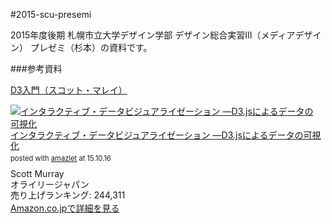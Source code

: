 #2015-scu-presemi

2015年度後期
札幌市立大学デザイン学部
デザイン総合実習III（メディアデザイン）
プレゼミ（杉本）の資料です。

###参考資料

[D3入門（スコット・マレイ）](http://ja.d3js.info/alignedleft/tutorials/d3/)

<div class="amazlet-box" style="margin-bottom:0px;"><div class="amazlet-image" style="float:left;margin:0px 12px 1px 0px;"><a href="http://www.amazon.co.jp/exec/obidos/ASIN/4873116465/npopragma-22/ref=nosim/" name="amazletlink" target="_blank"><img src="http://ecx.images-amazon.com/images/I/51BarZiCJnL._SL160_.jpg" alt="インタラクティブ・データビジュアライゼーション ―D3.jsによるデータの可視化" style="border: none;" /></a></div><div class="amazlet-info" style="line-height:120%; margin-bottom: 10px"><div class="amazlet-name" style="margin-bottom:10px;line-height:120%"><a href="http://www.amazon.co.jp/exec/obidos/ASIN/4873116465/npopragma-22/ref=nosim/" name="amazletlink" target="_blank">インタラクティブ・データビジュアライゼーション ―D3.jsによるデータの可視化</a><div class="amazlet-powered-date" style="font-size:80%;margin-top:5px;line-height:120%">posted with <a href="http://www.amazlet.com/" title="amazlet" target="_blank">amazlet</a> at 15.10.16</div></div><div class="amazlet-detail">Scott Murray <br />オライリージャパン <br />売り上げランキング: 244,311<br /></div><div class="amazlet-sub-info" style="float: left;"><div class="amazlet-link" style="margin-top: 5px"><a href="http://www.amazon.co.jp/exec/obidos/ASIN/4873116465/npopragma-22/ref=nosim/" name="amazletlink" target="_blank">Amazon.co.jpで詳細を見る</a></div></div></div><div class="amazlet-footer" style="clear: left"></div></div>
